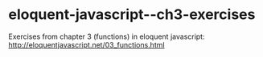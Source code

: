 # eloquent-javascript--ch3-exercises
Exercises from chapter 3 (functions) in eloquent javascript: http://eloquentjavascript.net/03_functions.html
